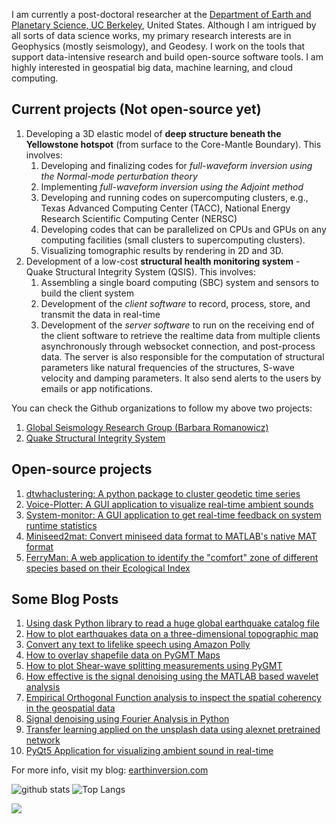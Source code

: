 I am currently a post-doctoral researcher at the [Department of Earth and Planetary Science, UC Berkeley](https://eps.berkeley.edu), United States. Although I am intrigued by all sorts of data science works, my primary research interests are in Geophysics (mostly seismology), and Geodesy. I work on the tools that support data-intensive research and build open-source software tools. I am highly interested in geospatial big data, machine learning, and cloud computing.

## Current projects (Not open-source yet)
1. Developing a 3D elastic model of __deep structure beneath the Yellowstone hotspot__ (from surface to the Core-Mantle Boundary). This involves:
    1. Developing and finalizing codes for _full-waveform inversion using the Normal-mode perturbation theory_
    2. Implementing _full-waveform inversion using the Adjoint method_
    3. Developing and running codes on supercomputing clusters, e.g., Texas Advanced Computing Center (TACC), National Energy Research Scientific Computing Center (NERSC)
    4. Developing codes that can be parallelized on CPUs and GPUs on any computing facilities (small clusters to supercomputing clusters).
    5. Visualizing tomographic results by rendering in 2D and 3D.
2. Development of a low-cost __structural health monitoring system__ - Quake Structural Integrity System (QSIS). This involves:
    1. Assembling a single board computing (SBC) system and sensors to build the client system
    2. Development of the _client software_ to record, process, store, and transmit the data in real-time
    3. Development of the _server software_ to run on the receiving end of the client software to retrieve the realtime data from multiple clients asynchronously through websocket connection, and post-process data. The server is also responsible for the computation of structural parameters like natural frequencies of the structures, S-wave velocity and damping parameters. It also send alerts to the users by emails or app notifications.

You can check the Github organizations to follow my above two projects:
1. [Global Seismology Research Group (Barbara Romanowicz)](https://github.com/bsl-group)
1. [Quake Structural Integrity System](https://github.com/Quake-Structural-Integrity-System)

## Open-source projects
1. [dtwhaclustering: A python package to cluster geodetic time series](https://pypi.org/project/dtwhaclustering/)
2. [Voice-Plotter: A GUI application to visualize real-time ambient sounds](https://www.earthinversion.com/downloads/voice-plotter-application/)
3. [System-monitor: A GUI application to get real-time feedback on system runtime statistics](https://www.earthinversion.com/downloads/system-monitor-application-for-windows/)
4. [Miniseed2mat: Convert miniseed data format to MATLAB's native MAT format](https://pypi.org/project/miniseed2mat/)
5. [FerryMan: A web application to identify the "comfort" zone of different species based on their Ecological Index](https://github.com/earthinversion/FerryMan.git)


## Some Blog Posts
1. [Using dask Python library to read a huge global earthquake catalog file](https://www.earthinversion.com/utilities/using-dask-python-library-to-read-a-huge-global-earthquake-catalog-file/)
2. [How to plot earthquakes data on a three-dimensional topographic map](https://www.earthinversion.com/utilities/how-to-plot-the-earthquake-data-on-three-dimensional-topographic-map/)
3. [Convert any text to lifelike speech using Amazon Polly](https://www.earthinversion.com/blogging/convert-any-text-to-lifelike-speech-using-amazon-polly/)
4. [How to overlay shapefile data on PyGMT Maps](https://www.earthinversion.com/utilities/how-to-overlay-shapefiles-on-pygmt-maps/)
5. [How to plot Shear-wave splitting measurements using PyGMT](https://www.earthinversion.com/techniques/how-to-plot-shear-wave-splitting-measurements-using-pygmt/)
6. [How effective is the signal denoising using the MATLAB based wavelet analysis](https://www.earthinversion.com/techniques/how-effective-is-the-signal-denoising-using-the-matlab-based-wavelet-analysis/)
7. [Empirical Orthogonal Function analysis to inspect the spatial coherency in the geospatial data](https://www.earthinversion.com/geophysics/empirical-orthogonal-function-analysis-to-inspect-spatial-coherency-of-geospatial-data/)
8. [Signal denoising using Fourier Analysis in Python](https://www.earthinversion.com/techniques/signal-denoising-using-fast-fourier-transform/)
9. [Transfer learning applied on the unsplash data using alexnet pretrained network](https://www.earthinversion.com/machinelearning/transfer-learning-applied-on-unsplash-data-using-alexnet/)
10. [PyQt5 Application for visualizing ambient sound in real-time](https://www.earthinversion.com/desktopapps/pyqt5-application-for-visualizing-ambient-sound-in-real-time/)

For more info, visit my blog: [earthinversion.com](https://www.earthinversion.com)


![github stats](https://github-readme-stats.vercel.app/api?username=earthinversion&show_icons=true)
![Top Langs](https://github-readme-stats.vercel.app/api/top-langs/?username=earthinversion&langs_count=3&hide=javascript,go,html,css,tex)

![](https://komarev.com/ghpvc/?username=earthinversion&color=brightgreen)
